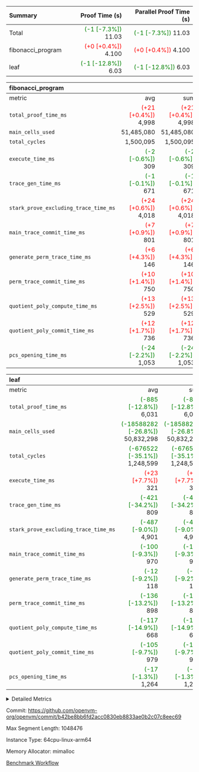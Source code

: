 | Summary | Proof Time (s) | Parallel Proof Time (s) |
|:---|---:|---:|
| Total | <span style='color: green'>(-1 [-7.3%])</span> 11.03 | <span style='color: green'>(-1 [-7.3%])</span> 11.03 |
| fibonacci_program | <span style='color: red'>(+0 [+0.4%])</span> 4.100 | <span style='color: red'>(+0 [+0.4%])</span> 4.100 |
| leaf | <span style='color: green'>(-1 [-12.8%])</span> 6.03 | <span style='color: green'>(-1 [-12.8%])</span> 6.03 |


| fibonacci_program |||||
|:---|---:|---:|---:|---:|
|metric|avg|sum|max|min|
| `total_proof_time_ms ` | <span style='color: red'>(+21 [+0.4%])</span> 4,998 | <span style='color: red'>(+21 [+0.4%])</span> 4,998 | <span style='color: red'>(+21 [+0.4%])</span> 4,998 | <span style='color: red'>(+21 [+0.4%])</span> 4,998 |
| `main_cells_used     ` |  51,485,080 |  51,485,080 |  51,485,080 |  51,485,080 |
| `total_cycles        ` |  1,500,095 |  1,500,095 |  1,500,095 |  1,500,095 |
| `execute_time_ms     ` | <span style='color: green'>(-2 [-0.6%])</span> 309 | <span style='color: green'>(-2 [-0.6%])</span> 309 | <span style='color: green'>(-2 [-0.6%])</span> 309 | <span style='color: green'>(-2 [-0.6%])</span> 309 |
| `trace_gen_time_ms   ` | <span style='color: green'>(-1 [-0.1%])</span> 671 | <span style='color: green'>(-1 [-0.1%])</span> 671 | <span style='color: green'>(-1 [-0.1%])</span> 671 | <span style='color: green'>(-1 [-0.1%])</span> 671 |
| `stark_prove_excluding_trace_time_ms` | <span style='color: red'>(+24 [+0.6%])</span> 4,018 | <span style='color: red'>(+24 [+0.6%])</span> 4,018 | <span style='color: red'>(+24 [+0.6%])</span> 4,018 | <span style='color: red'>(+24 [+0.6%])</span> 4,018 |
| `main_trace_commit_time_ms` | <span style='color: red'>(+7 [+0.9%])</span> 801 | <span style='color: red'>(+7 [+0.9%])</span> 801 | <span style='color: red'>(+7 [+0.9%])</span> 801 | <span style='color: red'>(+7 [+0.9%])</span> 801 |
| `generate_perm_trace_time_ms` | <span style='color: red'>(+6 [+4.3%])</span> 146 | <span style='color: red'>(+6 [+4.3%])</span> 146 | <span style='color: red'>(+6 [+4.3%])</span> 146 | <span style='color: red'>(+6 [+4.3%])</span> 146 |
| `perm_trace_commit_time_ms` | <span style='color: red'>(+10 [+1.4%])</span> 750 | <span style='color: red'>(+10 [+1.4%])</span> 750 | <span style='color: red'>(+10 [+1.4%])</span> 750 | <span style='color: red'>(+10 [+1.4%])</span> 750 |
| `quotient_poly_compute_time_ms` | <span style='color: red'>(+13 [+2.5%])</span> 529 | <span style='color: red'>(+13 [+2.5%])</span> 529 | <span style='color: red'>(+13 [+2.5%])</span> 529 | <span style='color: red'>(+13 [+2.5%])</span> 529 |
| `quotient_poly_commit_time_ms` | <span style='color: red'>(+12 [+1.7%])</span> 736 | <span style='color: red'>(+12 [+1.7%])</span> 736 | <span style='color: red'>(+12 [+1.7%])</span> 736 | <span style='color: red'>(+12 [+1.7%])</span> 736 |
| `pcs_opening_time_ms ` | <span style='color: green'>(-24 [-2.2%])</span> 1,053 | <span style='color: green'>(-24 [-2.2%])</span> 1,053 | <span style='color: green'>(-24 [-2.2%])</span> 1,053 | <span style='color: green'>(-24 [-2.2%])</span> 1,053 |

| leaf |||||
|:---|---:|---:|---:|---:|
|metric|avg|sum|max|min|
| `total_proof_time_ms ` | <span style='color: green'>(-885 [-12.8%])</span> 6,031 | <span style='color: green'>(-885 [-12.8%])</span> 6,031 | <span style='color: green'>(-885 [-12.8%])</span> 6,031 | <span style='color: green'>(-885 [-12.8%])</span> 6,031 |
| `main_cells_used     ` | <span style='color: green'>(-18588282 [-26.8%])</span> 50,832,298 | <span style='color: green'>(-18588282 [-26.8%])</span> 50,832,298 | <span style='color: green'>(-18588282 [-26.8%])</span> 50,832,298 | <span style='color: green'>(-18588282 [-26.8%])</span> 50,832,298 |
| `total_cycles        ` | <span style='color: green'>(-676522 [-35.1%])</span> 1,248,599 | <span style='color: green'>(-676522 [-35.1%])</span> 1,248,599 | <span style='color: green'>(-676522 [-35.1%])</span> 1,248,599 | <span style='color: green'>(-676522 [-35.1%])</span> 1,248,599 |
| `execute_time_ms     ` | <span style='color: red'>(+23 [+7.7%])</span> 321 | <span style='color: red'>(+23 [+7.7%])</span> 321 | <span style='color: red'>(+23 [+7.7%])</span> 321 | <span style='color: red'>(+23 [+7.7%])</span> 321 |
| `trace_gen_time_ms   ` | <span style='color: green'>(-421 [-34.2%])</span> 809 | <span style='color: green'>(-421 [-34.2%])</span> 809 | <span style='color: green'>(-421 [-34.2%])</span> 809 | <span style='color: green'>(-421 [-34.2%])</span> 809 |
| `stark_prove_excluding_trace_time_ms` | <span style='color: green'>(-487 [-9.0%])</span> 4,901 | <span style='color: green'>(-487 [-9.0%])</span> 4,901 | <span style='color: green'>(-487 [-9.0%])</span> 4,901 | <span style='color: green'>(-487 [-9.0%])</span> 4,901 |
| `main_trace_commit_time_ms` | <span style='color: green'>(-100 [-9.3%])</span> 970 | <span style='color: green'>(-100 [-9.3%])</span> 970 | <span style='color: green'>(-100 [-9.3%])</span> 970 | <span style='color: green'>(-100 [-9.3%])</span> 970 |
| `generate_perm_trace_time_ms` | <span style='color: green'>(-12 [-9.2%])</span> 118 | <span style='color: green'>(-12 [-9.2%])</span> 118 | <span style='color: green'>(-12 [-9.2%])</span> 118 | <span style='color: green'>(-12 [-9.2%])</span> 118 |
| `perm_trace_commit_time_ms` | <span style='color: green'>(-136 [-13.2%])</span> 898 | <span style='color: green'>(-136 [-13.2%])</span> 898 | <span style='color: green'>(-136 [-13.2%])</span> 898 | <span style='color: green'>(-136 [-13.2%])</span> 898 |
| `quotient_poly_compute_time_ms` | <span style='color: green'>(-117 [-14.9%])</span> 668 | <span style='color: green'>(-117 [-14.9%])</span> 668 | <span style='color: green'>(-117 [-14.9%])</span> 668 | <span style='color: green'>(-117 [-14.9%])</span> 668 |
| `quotient_poly_commit_time_ms` | <span style='color: green'>(-105 [-9.7%])</span> 979 | <span style='color: green'>(-105 [-9.7%])</span> 979 | <span style='color: green'>(-105 [-9.7%])</span> 979 | <span style='color: green'>(-105 [-9.7%])</span> 979 |
| `pcs_opening_time_ms ` | <span style='color: green'>(-17 [-1.3%])</span> 1,264 | <span style='color: green'>(-17 [-1.3%])</span> 1,264 | <span style='color: green'>(-17 [-1.3%])</span> 1,264 | <span style='color: green'>(-17 [-1.3%])</span> 1,264 |



<details>
<summary>Detailed Metrics</summary>

| group | num_segments | keygen_time_ms | commit_exe_time_ms |
| --- | --- | --- | --- |
| fibonacci_program | 1 | 392 | 7 | 

| group | air_name | quotient_deg | interactions | constraints |
| --- | --- | --- | --- | --- |
| fibonacci_program | AccessAdapterAir<16> | 4 | 5 | 11 | 
| fibonacci_program | AccessAdapterAir<2> | 4 | 5 | 11 | 
| fibonacci_program | AccessAdapterAir<32> | 4 | 5 | 11 | 
| fibonacci_program | AccessAdapterAir<4> | 4 | 5 | 11 | 
| fibonacci_program | AccessAdapterAir<64> | 4 | 5 | 11 | 
| fibonacci_program | AccessAdapterAir<8> | 4 | 5 | 11 | 
| fibonacci_program | BitwiseOperationLookupAir<8> | 2 | 2 | 4 | 
| fibonacci_program | MemoryMerkleAir<8> | 4 | 4 | 38 | 
| fibonacci_program | PersistentBoundaryAir<8> | 4 | 3 | 5 | 
| fibonacci_program | PhantomAir | 4 | 3 | 4 | 
| fibonacci_program | Poseidon2PeripheryAir<BabyBearParameters>, 1> | 2 | 1 | 286 | 
| fibonacci_program | ProgramAir | 1 | 1 | 4 | 
| fibonacci_program | RangeTupleCheckerAir<2> | 1 | 1 | 4 | 
| fibonacci_program | Rv32HintStoreAir | 4 | 19 | 21 | 
| fibonacci_program | VariableRangeCheckerAir | 1 | 1 | 4 | 
| fibonacci_program | VmAirWrapper<Rv32BaseAluAdapterAir, BaseAluCoreAir<4, 8> | 4 | 19 | 30 | 
| fibonacci_program | VmAirWrapper<Rv32BaseAluAdapterAir, LessThanCoreAir<4, 8> | 4 | 17 | 35 | 
| fibonacci_program | VmAirWrapper<Rv32BaseAluAdapterAir, ShiftCoreAir<4, 8> | 4 | 23 | 84 | 
| fibonacci_program | VmAirWrapper<Rv32BranchAdapterAir, BranchEqualCoreAir<4> | 4 | 11 | 17 | 
| fibonacci_program | VmAirWrapper<Rv32BranchAdapterAir, BranchLessThanCoreAir<4, 8> | 4 | 13 | 32 | 
| fibonacci_program | VmAirWrapper<Rv32CondRdWriteAdapterAir, Rv32JalLuiCoreAir> | 4 | 10 | 15 | 
| fibonacci_program | VmAirWrapper<Rv32JalrAdapterAir, Rv32JalrCoreAir> | 4 | 16 | 16 | 
| fibonacci_program | VmAirWrapper<Rv32LoadStoreAdapterAir, LoadSignExtendCoreAir<4, 8> | 4 | 18 | 21 | 
| fibonacci_program | VmAirWrapper<Rv32LoadStoreAdapterAir, LoadStoreCoreAir<4> | 4 | 17 | 27 | 
| fibonacci_program | VmAirWrapper<Rv32MultAdapterAir, DivRemCoreAir<4, 8> | 4 | 25 | 72 | 
| fibonacci_program | VmAirWrapper<Rv32MultAdapterAir, MulHCoreAir<4, 8> | 4 | 24 | 23 | 
| fibonacci_program | VmAirWrapper<Rv32MultAdapterAir, MultiplicationCoreAir<4, 8> | 4 | 19 | 13 | 
| fibonacci_program | VmAirWrapper<Rv32RdWriteAdapterAir, Rv32AuipcCoreAir> | 4 | 11 | 12 | 
| fibonacci_program | VmConnectorAir | 4 | 3 | 8 | 
| leaf | AccessAdapterAir<2> | 4 | 5 | 11 | 
| leaf | AccessAdapterAir<4> | 4 | 5 | 11 | 
| leaf | AccessAdapterAir<8> | 4 | 5 | 11 | 
| leaf | FriReducedOpeningAir | 4 | 31 | 52 | 
| leaf | NativePoseidon2Air<BabyBearParameters>, 1> | 4 | 136 | 530 | 
| leaf | PhantomAir | 4 | 3 | 4 | 
| leaf | ProgramAir | 1 | 1 | 4 | 
| leaf | VariableRangeCheckerAir | 1 | 1 | 4 | 
| leaf | VmAirWrapper<AluNativeAdapterAir, FieldArithmeticCoreAir> | 4 | 15 | 23 | 
| leaf | VmAirWrapper<BranchNativeAdapterAir, BranchEqualCoreAir<1> | 4 | 11 | 22 | 
| leaf | VmAirWrapper<JalNativeAdapterAir, JalCoreAir> | 4 | 7 | 6 | 
| leaf | VmAirWrapper<NativeAdapterAir<2, 0>, PublicValuesCoreAir> | 4 | 11 | 23 | 
| leaf | VmAirWrapper<NativeLoadStoreAdapterAir<1>, NativeLoadStoreCoreAir<1> | 4 | 15 | 16 | 
| leaf | VmAirWrapper<NativeLoadStoreAdapterAir<4>, NativeLoadStoreCoreAir<4> | 4 | 15 | 16 | 
| leaf | VmAirWrapper<NativeVectorizedAdapterAir<4>, FieldExtensionCoreAir> | 4 | 15 | 23 | 
| leaf | VmConnectorAir | 4 | 3 | 8 | 
| leaf | VolatileBoundaryAir | 4 | 4 | 16 | 

| group | air_name | idx | rows | prep_cols | perm_cols | main_cols | cells |
| --- | --- | --- | --- | --- | --- | --- | --- |
| leaf | AccessAdapterAir<2> | 0 | 262,144 |  | 12 | 11 | 6,029,312 | 
| leaf | AccessAdapterAir<4> | 0 | 131,072 |  | 12 | 13 | 3,276,800 | 
| leaf | AccessAdapterAir<8> | 0 | 512 |  | 12 | 17 | 14,848 | 
| leaf | FriReducedOpeningAir | 0 | 131,072 |  | 36 | 25 | 7,995,392 | 
| leaf | NativePoseidon2Air<BabyBearParameters>, 1> | 0 | 32,768 |  | 160 | 399 | 18,317,312 | 
| leaf | PhantomAir | 0 | 16,384 |  | 8 | 6 | 229,376 | 
| leaf | ProgramAir | 0 | 131,072 |  | 8 | 10 | 2,359,296 | 
| leaf | VariableRangeCheckerAir | 0 | 262,144 | 2 | 8 | 1 | 2,359,296 | 
| leaf | VmAirWrapper<AluNativeAdapterAir, FieldArithmeticCoreAir> | 0 | 1,048,576 |  | 20 | 29 | 51,380,224 | 
| leaf | VmAirWrapper<BranchNativeAdapterAir, BranchEqualCoreAir<1> | 0 | 262,144 |  | 16 | 23 | 10,223,616 | 
| leaf | VmAirWrapper<JalNativeAdapterAir, JalCoreAir> | 0 | 32,768 |  | 12 | 9 | 688,128 | 
| leaf | VmAirWrapper<NativeAdapterAir<2, 0>, PublicValuesCoreAir> | 0 | 64 |  | 16 | 23 | 2,496 | 
| leaf | VmAirWrapper<NativeLoadStoreAdapterAir<1>, NativeLoadStoreCoreAir<1> | 0 | 524,288 |  | 24 | 22 | 24,117,248 | 
| leaf | VmAirWrapper<NativeLoadStoreAdapterAir<4>, NativeLoadStoreCoreAir<4> | 0 | 65,536 |  | 24 | 31 | 3,604,480 | 
| leaf | VmAirWrapper<NativeVectorizedAdapterAir<4>, FieldExtensionCoreAir> | 0 | 65,536 |  | 20 | 38 | 3,801,088 | 
| leaf | VmConnectorAir | 0 | 2 | 1 | 8 | 4 | 24 | 
| leaf | VolatileBoundaryAir | 0 | 262,144 |  | 8 | 11 | 4,980,736 | 

| group | air_name | segment | rows | prep_cols | perm_cols | main_cols | cells |
| --- | --- | --- | --- | --- | --- | --- | --- |
| fibonacci_program | AccessAdapterAir<8> | 0 | 32 |  | 12 | 17 | 928 | 
| fibonacci_program | BitwiseOperationLookupAir<8> | 0 | 65,536 | 3 | 8 | 2 | 655,360 | 
| fibonacci_program | MemoryMerkleAir<8> | 0 | 256 |  | 12 | 32 | 11,264 | 
| fibonacci_program | PersistentBoundaryAir<8> | 0 | 32 |  | 8 | 20 | 896 | 
| fibonacci_program | PhantomAir | 0 | 2 |  | 8 | 6 | 28 | 
| fibonacci_program | Poseidon2PeripheryAir<BabyBearParameters>, 1> | 0 | 256 |  | 8 | 300 | 78,848 | 
| fibonacci_program | ProgramAir | 0 | 4,096 |  | 8 | 10 | 73,728 | 
| fibonacci_program | RangeTupleCheckerAir<2> | 0 | 524,288 | 2 | 8 | 1 | 4,718,592 | 
| fibonacci_program | Rv32HintStoreAir | 0 | 4 |  | 24 | 32 | 224 | 
| fibonacci_program | VariableRangeCheckerAir | 0 | 262,144 | 2 | 8 | 1 | 2,359,296 | 
| fibonacci_program | VmAirWrapper<Rv32BaseAluAdapterAir, BaseAluCoreAir<4, 8> | 0 | 1,048,576 |  | 28 | 36 | 67,108,864 | 
| fibonacci_program | VmAirWrapper<Rv32BaseAluAdapterAir, LessThanCoreAir<4, 8> | 0 | 524,288 |  | 24 | 37 | 31,981,568 | 
| fibonacci_program | VmAirWrapper<Rv32BranchAdapterAir, BranchEqualCoreAir<4> | 0 | 262,144 |  | 16 | 26 | 11,010,048 | 
| fibonacci_program | VmAirWrapper<Rv32BranchAdapterAir, BranchLessThanCoreAir<4, 8> | 0 | 4 |  | 20 | 32 | 208 | 
| fibonacci_program | VmAirWrapper<Rv32CondRdWriteAdapterAir, Rv32JalLuiCoreAir> | 0 | 131,072 |  | 16 | 18 | 4,456,448 | 
| fibonacci_program | VmAirWrapper<Rv32JalrAdapterAir, Rv32JalrCoreAir> | 0 | 16 |  | 20 | 28 | 768 | 
| fibonacci_program | VmAirWrapper<Rv32LoadStoreAdapterAir, LoadStoreCoreAir<4> | 0 | 16 |  | 28 | 40 | 1,088 | 
| fibonacci_program | VmAirWrapper<Rv32RdWriteAdapterAir, Rv32AuipcCoreAir> | 0 | 8 |  | 16 | 21 | 296 | 
| fibonacci_program | VmConnectorAir | 0 | 2 | 1 | 8 | 4 | 24 | 

| group | idx | trace_gen_time_ms | total_proof_time_ms | total_cycles | total_cells | stark_prove_excluding_trace_time_ms | quotient_poly_compute_time_ms | quotient_poly_commit_time_ms | perm_trace_commit_time_ms | pcs_opening_time_ms | main_trace_commit_time_ms | main_cells_used | generate_perm_trace_time_ms | execute_time_ms |
| --- | --- | --- | --- | --- | --- | --- | --- | --- | --- | --- | --- | --- | --- | --- |
| leaf | 0 | 809 | 6,031 | 1,248,599 | 139,379,672 | 4,901 | 668 | 979 | 898 | 1,264 | 970 | 50,832,298 | 118 | 321 | 

| group | segment | trace_gen_time_ms | total_proof_time_ms | total_cycles | total_cells | stark_prove_excluding_trace_time_ms | quotient_poly_compute_time_ms | quotient_poly_commit_time_ms | perm_trace_commit_time_ms | pcs_opening_time_ms | main_trace_commit_time_ms | main_cells_used | generate_perm_trace_time_ms | execute_time_ms |
| --- | --- | --- | --- | --- | --- | --- | --- | --- | --- | --- | --- | --- | --- | --- |
| fibonacci_program | 0 | 671 | 4,998 | 1,500,095 | 122,458,476 | 4,018 | 529 | 736 | 750 | 1,053 | 801 | 51,485,080 | 146 | 309 | 

</details>


Commit: https://github.com/openvm-org/openvm/commit/b42be8bb6fd2acc0830eb8833ae0b2c07c8eec69

Max Segment Length: 1048476

Instance Type: 64cpu-linux-arm64

Memory Allocator: mimalloc

[Benchmark Workflow](https://github.com/openvm-org/openvm/actions/runs/13097254898)
